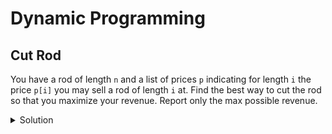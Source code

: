 # Dynamic Programming


## Cut Rod

You have a rod of length `n` and a list of prices `p` indicating for length `i`
the price `p[i]` you may sell a rod of length `i` at. Find the best way to 
cut the rod so that you maximize your revenue. Report only the max possible 
revenue.

<details>
<summary>Solution</summary>

<pre><code class="language-python">
def cut_rod(n: int, p: List[int]) -> int:
    if n == 0:
        return 0
    res = -1 * float('inf')
    for i in range(1, n+1):
        res = max(res, p[i-1] + cut_rod(n=n-i, p=p))
    return res

p = [1,5,8,9,10,17,17,20,24,30]

print(cut_rod(n=4, p=p))
</code></pre>
</details>
